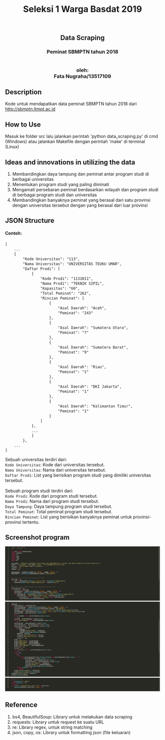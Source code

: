 <h1 align="center">
  <br>
  Seleksi 1 Warga Basdat 2019
  <br>
  <br>
</h1>

<h2 align="center">
  Data Scraping
</h2>


<h3 align="center">
  Peminat SBMPTN tahun 2018
  <br>
  <br>
  <br>
  oleh:
  <br>
  Fata Nugraha/13517109
  <br>
</h3>


## Description

Kode untuk mendapatkan data peminat SBMPTN tahun 2018 dari http://sbmptn.ltmpt.ac.id

## How to Use

Masuk ke folder src lalu jalankan perintah 'python data_scraping.py' di cmd (Windows) atau jalankan Makefile dengan perintah 'make' di terminal (Linux)

## Ideas and innovations in utilizing the data

1. Membandingkan daya tampung dan peminat antar program studi di berbagai universitas
2. Menentukan program studi yang paling diminati
3. Mengamati persebaran peminat berdasarkan wilayah dan program studi di berbagai program studi dan universitas
4. Membandingkan banyaknya peminat yang berasal dari satu provinsi dengan universitas tersebut dengan yang berasal dari luar provinsi

## JSON Structure

#### Contoh:
```
[
    ...
    {
        "Kode Universitas": "113",
        "Nama Universitas": "UNIVERSITAS TEUKU UMAR",
        "Daftar Prodi": [
            {
                "Kode Prodi": "1131011",
                "Nama Prodi": "TEKNIK SIPIL",
                "Kapasitas": "60",
                "Total Peminat": "262",
                "Rincian Peminat": [
                    {
                        "Asal Daerah": "Aceh",
                        "Peminat": "243"
                    },
                    {
                        "Asal Daerah": "Sumatera Utara",
                        "Peminat": "7"
                    },
                    {
                        "Asal Daerah": "Sumatera Barat",
                        "Peminat": "9"
                    },
                    {
                        "Asal Daerah": "Riau",
                        "Peminat": "1"
                    },
                    {
                        "Asal Daerah": "DKI Jakarta",
                        "Peminat": "1"
                    },
                    {
                        "Asal Daerah": "Kalimantan Timur",
                        "Peminat": "1"
                    }
                ]
            },
            ...
            ]
        },
    ...
]
```

Sebuah universitas terdiri dari:<br>
`Kode Universitas`: Kode dari universitas tersebut.<br>
`Nama Universitas`: Nama dari universitas tersebut.<br>
`Daftar Prodi`: List yang berisikan program studi yang dimiliki universitas tersebut.<br><br>
Sebuah program studi terdiri dari:<br>
`Kode Prodi`: Kode dari program studi tersebut.<br>
`Nama Prodi`: Nama dari program studi tersebut.<br>
`Daya Tampung`: Daya tampung program studi tersebut.<br>
`Total Peminat`: Total peminat program studi tersebut.<br>
`Rincian Peminat`: List yang berisikan banyaknya peminat untuk provinsi-provinsi tertentu.<br>

## Screenshot program

![SS_1](https://github.com/Ft-N/Seleksi-2019-Tugas-1/blob/master/screenshots/ss_1.png)
![SS_2](https://github.com/Ft-N/Seleksi-2019-Tugas-1/blob/master/screenshots/ss_2.png)
![SS_3](https://github.com/Ft-N/Seleksi-2019-Tugas-1/blob/master/screenshots/ss_3.png)

## Reference

1. bs4, BeautifulSoup: Library untuk melakukan data scraping
2. requests: Library untuk request ke suatu URL
3. re: Library regex, untuk string matching
4. json, copy, os: Library untuk formatting json (file keluaran)
